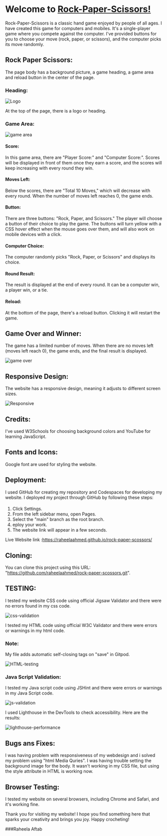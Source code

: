 # Welcome to [Rock-Paper-Scissors!](https://raheelaahmed.github.io/rock-paper-scossors/)


Rock-Paper-Scissors is a classic hand game enjoyed by people of all ages. I have created this game for computers and mobiles. It's a single-player game where you compete against the computer. I've provided buttons for you to choose your move (rock, paper, or scissors), and the computer picks its move randomly.
 


## Rock Paper Scissors:

The page body has a background picture, a game heading, a game area and reload button in the center of the page.




### Heading:






![Logo](documents/screenshots/heading.png)





At the top of the page, there is a logo or heading.




### Game Area:




![game area](documents/screenshots/game-area.png)



#### Score:


In this game area, there are "Player Score:" and "Computer Score:". Scores will be displayed in front of them once they earn a score, and the scores will keep increasing with every round they win.



#### Moves Left:

Below the scores, there are "Total 10 Moves," which will decrease with every round. When the number of moves left reaches 0, the game ends.



#### Button:


There are three buttons: "Rock, Paper, and Scissors." The player will choose a button of their choice to play the game. The buttons will turn yellow with a CSS hover effect when the mouse goes over them, and will also work on mobile devices with a click.

#### Computer Choice:

The computer randomly picks "Rock, Paper, or Scissors" and displays its choice.


#### Round Result:


The result is displayed at the end of every round. It can be a computer win, a player win, or a tie.














#### Reload:
 
At the bottom of the page, there's a reload button. Clicking it will restart the game.





## Game Over and Winner:

The game has a limited number of moves. When there are no moves left (moves left reach 0), the game ends, and the final result is displayed.




![game over](documents/screenshots/game-over.png)



## Responsive Design:

The website has a responsive design, meaning it adjusts to different screen sizes.





![Responsive](documents/responsive-design.png)



## Credits:
I've used W3Schools for choosing background colors and YouTube for learning JavaScript.



## Fonts and Icons:
 Google font are used for styling the website.



## Deployment:

I used GitHub for creating my repository and Codespaces for developing my website. I deployed my project through GitHub by following these steps:


####

1. Click Settings.
1. From the left sidebar menu, open Pages.
1. Select the "main" branch as the root branch.
1. eploy your work.
1. The website link will appear in a few seconds.


Live Website link :https://raheelaahmed.github.io/rock-paper-scossors/



## Cloning:

 You can clone this project using this URL: "https://github.com/raheelaahmed/rock-paper-scossors.git".





## TESTING: 

I tested my website  CSS code using official Jigsaw Validator and there were no errors found in my css code.






![css-validation](documents/screenshots/css-validation.png)






I tested my HTML code using official W3C Validator and there were errors or warnings in my html code.

### Note: 

My file adds automatic self-closing tags on "save" in Gitpod.





![HTML-testing](documents/screenshots/html-validation.png)




### Java Script Validation:


I tested my Java script code using JSHint and there were errors or warnings in my Java Script  code.


![js-validation](documents/screenshots/js-validation.png)









I used Lighthouse in the DevTools to check accessibility. Here are the results:







![lighthouse-performance](documents/lighthouse.png)



## Bugs ans Fixes:

I was having problem with responsiveness of my webdesign and i solved my problem using "html Media Quries".
I was having trouble setting the background image for the body. It wasn't working in my CSS file, but using the style attribute in HTML is working now.








## Browser Testing:
I tested my website on several browsers, including Chrome and Safari, and it's working fine.







Thank you for visiting my website! I hope you find something here that sparks your creativity and brings you joy. Happy crocheting!








###Raheela Aftab
